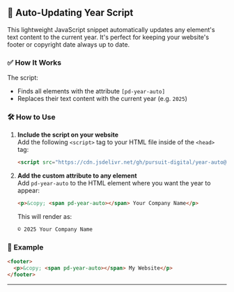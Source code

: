 ## 📅 Auto-Updating Year Script

This lightweight JavaScript snippet automatically updates any element's text content to the current year. It's perfect for keeping your website's footer or copyright date always up to date.

### ✅ How It Works

The script:
- Finds all elements with the attribute `[pd-year-auto]`
- Replaces their text content with the current year (e.g. `2025`)

### 🛠️ How to Use

1. **Include the script on your website**  
   Add the following `<script>` tag to your HTML file inside of the `<head>` tag:

   ```html
   <script src="https://cdn.jsdelivr.net/gh/pursuit-digital/year-auto@main/main.js"></script>

2. **Add the custom attribute to any element**  
   Add `pd-year-auto` to the HTML element where you want the year to appear:

   ```html
   <p>&copy; <span pd-year-auto></span> Your Company Name</p>
   ```

   This will render as:

   ```html
   © 2025 Your Company Name
   ```

### 📌 Example

```html
<footer>
  <p>&copy; <span pd-year-auto></span> My Website</p>
</footer>
```

---
